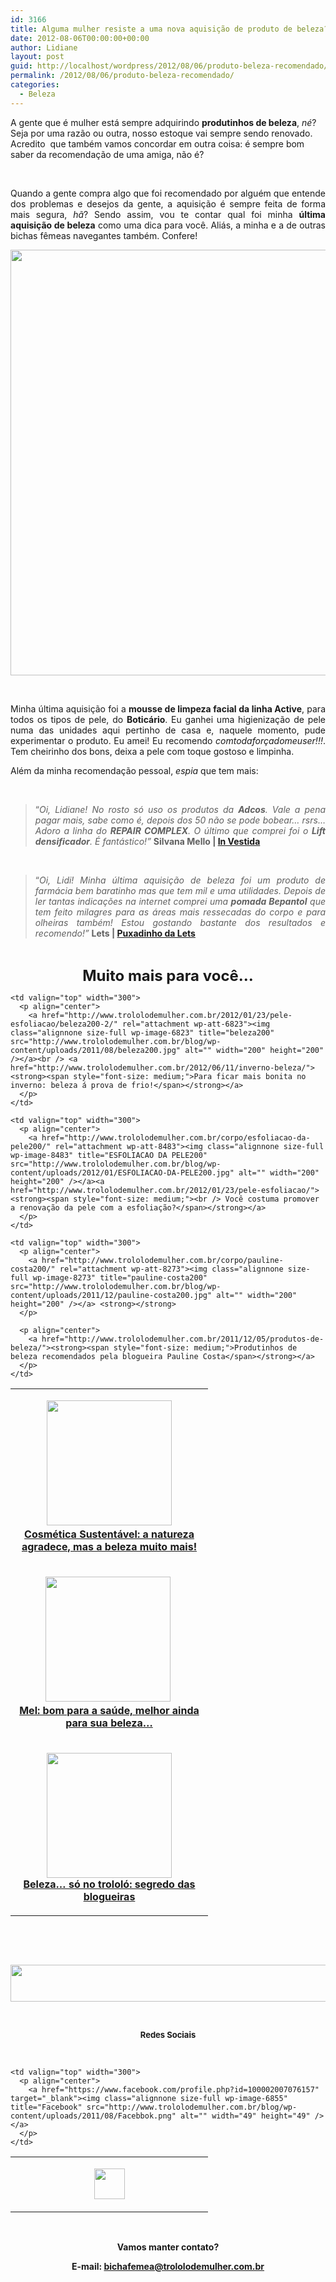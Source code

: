 ```yaml
---
id: 3166
title: Alguma mulher resiste a uma nova aquisição de produto de beleza?
date: 2012-08-06T00:00:00+00:00
author: Lidiane
layout: post
guid: http://localhost/wordpress/2012/08/06/produto-beleza-recomendado/
permalink: /2012/08/06/produto-beleza-recomendado/
categories:
  - Beleza
---
```

A gente que é mulher está sempre adquirindo **produtinhos de beleza**, _né_? Seja por uma razão ou outra, nosso estoque vai sempre sendo renovado. Acredito  que também vamos concordar em outra coisa: é sempre bom saber da recomendação de uma amiga, não é?

&nbsp;

<p align="justify">
  Quando a gente compra algo que foi recomendado por alguém que entende dos problemas e desejos da gente, a aquisição é sempre feita de forma mais segura, <em>hã</em>? Sendo assim, vou te contar qual foi minha <strong>última aquisição de beleza</strong> como uma dica para você. Aliás, a minha e a de outras bichas fêmeas navegantes também. Confere!
</p>

<!--more-->

<p align="center">
  <a href="http://www.trololodemulher.com.br/?attachment_id=8976" rel="attachment wp-att-8976"><img class="alignnone size-full wp-image-8976" title="BELEZA-PRODUTOS-RECOMENDADOS" src="http://www.trololodemulher.com.br/blog/wp-content/uploads/2012/08/BELEZA-PRODUTOS-RECOMENDADOS.png" alt="" width="600" height="681" /></a>
</p>

&nbsp;

<p align="justify">
  Minha última aquisição foi a <strong>mousse de limpeza facial da linha Active</strong>, para todos os tipos de pele, do <strong>Boticário</strong>. Eu ganhei uma higienização de pele numa das unidades aqui pertinho de casa e, naquele momento, pude experimentar o produto. Eu amei! Eu recomendo <em>comtodaforçadomeuser!!!</em>. Tem cheirinho dos bons, deixa a pele com toque gostoso e limpinha.
</p>

<p align="justify">
  Além da minha recomendação pessoal, <em>espia</em> que tem mais:
</p>

&nbsp;

> <p align="justify">
>   “<em>Oi, Lidiane! No rosto só uso os produtos da <strong>Adcos</strong>. Vale a pena pagar mais, sabe como é, depois dos 50 não se pode bobear… rsrs… Adoro a linha do <strong>REPAIR COMPLEX</strong>. O último que comprei foi o <strong>Lift densificador</strong>. É fantástico!”</em> <strong>Silvana Mello | </strong><a href="http://in-vestidajoiasebijoux.blogspot.com.br/" target="_blank"><strong>In Vestida</strong></a>
> </p>

&nbsp;

> <p align="justify">
>   “<em>Oi, Lidi! Minha última aquisição de beleza foi um produto de farmácia bem baratinho mas que tem mil e uma utilidades. Depois de ler tantas indicações na internet comprei uma <strong>pomada Bepantol</strong> que tem feito milagres para as áreas mais ressecadas do corpo e para olheiras também! Estou gostando bastante dos resultados e recomendo!”</em> <strong>Lets | </strong><a href="http://puxadinhodalets.blogspot.com.br/" target="_blank"><strong>Puxadinho da Lets</strong></a>
> </p>

&nbsp;

<p align="center">
  <strong><span style="font-size: x-large;">Muito mais para você…</span></strong>
</p>

<table width="600" border="0" cellspacing="0" cellpadding="2">
  <tr>
    <td valign="top" width="300">
      <p align="center">
        <a href="http://www.trololodemulher.com.br/2012/06/22/zum-zum-verde-sustentabilidade/cosmetica-sustentavel200/" rel="attachment wp-att-8754"><img class="alignnone size-full wp-image-8754" title="COSMETICA SUSTENTAVEL200" src="http://www.trololodemulher.com.br/blog/wp-content/uploads/2012/06/COSMETICA-SUSTENTAVEL200.png" alt="" width="200" height="200" /></a><a href="http://www.trololodemulher.com.br/2012/06/21/cosmetica-sustentavel/"><strong><span style="font-size: medium;"><br /> Cosmética Sustentável: a natureza agradece, mas a beleza muito mais!</span></strong></a>
      </p>
    </td>
    
    <td valign="top" width="300">
      <p align="center">
        <a href="http://www.trololodemulher.com.br/2012/01/23/pele-esfoliacao/beleza200-2/" rel="attachment wp-att-6823"><img class="alignnone size-full wp-image-6823" title="beleza200" src="http://www.trololodemulher.com.br/blog/wp-content/uploads/2011/08/beleza200.jpg" alt="" width="200" height="200" /></a><br /> <a href="http://www.trololodemulher.com.br/2012/06/11/inverno-beleza/"><strong><span style="font-size: medium;">Para ficar mais bonita no inverno: beleza á prova de frio!</span></strong></a>
      </p>
    </td>
  </tr>
  
  <tr>
    <td valign="top" width="300">
      <p align="center">
        <a href="http://www.trololodemulher.com.br/corpo/mel200/" rel="attachment wp-att-8508"><img class="alignnone size-full wp-image-8508" title="MEL200" src="http://www.trololodemulher.com.br/blog/wp-content/uploads/2012/01/MEL200.jpg" alt="" width="200" height="200" /></a> <a href="http://www.trololodemulher.com.br/2012/02/06/beleza/"><strong><span style="font-size: medium;"><br /> Mel: bom para a saúde, melhor ainda para sua beleza…</span></strong></a>
      </p>
    </td>
    
    <td valign="top" width="300">
      <p align="center">
        <a href="http://www.trololodemulher.com.br/corpo/esfoliacao-da-pele200/" rel="attachment wp-att-8483"><img class="alignnone size-full wp-image-8483" title="ESFOLIACAO DA PELE200" src="http://www.trololodemulher.com.br/blog/wp-content/uploads/2012/01/ESFOLIACAO-DA-PELE200.jpg" alt="" width="200" height="200" /></a><a href="http://www.trololodemulher.com.br/2012/01/23/pele-esfoliacao/"><strong><span style="font-size: medium;"><br /> Você costuma promover a renovação da pele com a esfoliação?</span></strong></a>
      </p>
    </td>
  </tr>
  
  <tr>
    <td valign="top" width="300">
      <p align="center">
        <a href="http://www.trololodemulher.com.br/2012/01/02/maos-e-unhas/keka200/" rel="attachment wp-att-8347"><img class="alignnone size-full wp-image-8347" title="Keka200" src="http://www.trololodemulher.com.br/blog/wp-content/uploads/2011/12/Keka200.png" alt="" width="200" height="200" /></a><br /> <a href="http://www.trololodemulher.com.br/2011/12/19/beleza-dicas-blogueiras/"><strong><span style="font-size: medium;">Beleza… só no trololó: segredo das blogueiras</span></strong></a>
      </p>
    </td>
    
    <td valign="top" width="300">
      <p align="center">
        <a href="http://www.trololodemulher.com.br/corpo/pauline-costa200/" rel="attachment wp-att-8273"><img class="alignnone size-full wp-image-8273" title="pauline-costa200" src="http://www.trololodemulher.com.br/blog/wp-content/uploads/2011/12/pauline-costa200.jpg" alt="" width="200" height="200" /></a> <strong></strong>
      </p>
      
      <p align="center">
        <a href="http://www.trololodemulher.com.br/2011/12/05/produtos-de-beleza/"><strong><span style="font-size: medium;">Produtinhos de beleza recomendados pela blogueira Pauline Costa</span></strong></a>
      </p>
    </td>
  </tr>
</table>

&nbsp;

&nbsp;

<p align="center">
  <a href="http://feedburner.google.com/fb/a/mailverify?uri=blogbichafemea&loc=pt_BR" target="_blank"><img class="alignnone size-full wp-image-8451" title="Assine o Bicha Fêmea grátis!" src="http://www.trololodemulher.com.br/blog/wp-content/uploads/2012/01/rodapé.png" alt="" width="600" height="59" /></a>
</p>

&nbsp;

<p align="center">
  <strong><span style="font-size: small;">Redes Sociais</span></strong>
</p>

&nbsp;

<table width="600" border="0" cellspacing="0" cellpadding="2">
  <tr>
    <td valign="top" width="300">
      <p align="center">
        <a href="https://twitter.com/#%21/bichafemea" target="_blank"><img class="alignnone size-full wp-image-6857" title="Twitter" src="http://www.trololodemulher.com.br/blog/wp-content/uploads/2011/08/Twitter.png" alt="" width="49" height="49" /></a>
      </p>
    </td>
    
    <td valign="top" width="300">
      <p align="center">
        <a href="https://www.facebook.com/profile.php?id=100002007076157" target="_blank"><img class="alignnone size-full wp-image-6855" title="Facebook" src="http://www.trololodemulher.com.br/blog/wp-content/uploads/2011/08/Facebbok.png" alt="" width="49" height="49" /></a>
      </p>
    </td>
  </tr>
</table>

&nbsp;

<p align="center">
  <strong>Vamos manter contato?</strong>
</p>

<p align="center">
  <strong>E-mail: <a href="mailto:bichafemea@trololodemulher.com.br">bichafemea@trololodemulher.com.br</a></strong>
</p>